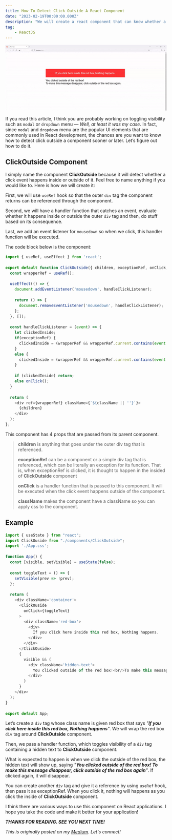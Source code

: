 ```yaml
---
title: How To Detect Click Outside A React Component
date: "2023-02-19T00:00:00.000Z"
description: "We will create a react component that can know whether a click event comes from the outside of it or the inside of it."
tag: 
    - ReactJS
---
```


![click-outside](../gifs/click-outside.gif)

If you read this article, I think you are probably working on toggling visibility such as `modal` or `dropdown` menu — _Well, at least it was my case_. In fact, since `modal` and `dropdown` menu are the popular UI elements that are commonly used in React development, the chances are you want to know how to detect click outside a component sooner or later. Let’s figure out how to do it.

## ClickOutside Component
I simply name the component **ClickOutside** because it will detect whether a click event happens inside or outside of it. Feel free to name anything if you would like to. Here is how we will create it:

First, we will use `useRef` hook so that the outer `div` tag the component returns can be referenced through the component.

Second, we will have a handler function that catches an event, evaluate whether it happens inside or outside the outer `div` tag and then, do stuff based on its consequence.

Last, we add an event listener for `mousedown` so when we click, this handler function will be executed.

The code block below is the component:

```js
import { useRef, useEffect } from 'react';

export default function ClickOutside({ children, exceptionRef, onClick, className }) {
  const wrapperRef = useRef();

  useEffect(() => {
    document.addEventListener('mousedown', handleClickListener);
    
    return () => {
      document.removeEventListener('mousedown', handleClickListener);
    };
  }, []);

  const handleClickListener = (event) => {
    let clickedInside;
    if(exceptionRef) {
      clickedInside = (wrapperRef && wrapperRef.current.contains(event.target)) || exceptionRef.current === event.target || exceptionRef.current.contains(event.target);
    }
    else {
      clickedInside = (wrapperRef && wrapperRef.current.contains(event.target));
    }

    if (clickedInside) return;
    else onClick();
  }
  
  return (
    <div ref={wrapperRef} className={`${className || ''}`}>
      {children}
    </div>
  );
};
```

This component has 4 props that are passed from its parent component.

> **children** is anything that goes under the outer div tag that is referenced.
> 
> **exceptionRef** can be a component or a simple div tag that is referenced, which can be literally an exception for its function. That is, when exceptionRef is clicked, it is thought to happen in the insided of **ClickOutside** component
> 
> **onClick** is a handler function that is passed to this component. It will be executed when the click event happens outside of the component.
> 
> **className** makes the component have a className so you can apply css to the component.

## Example
```js
import { useState } from "react";
import ClickOuside from "./components/ClickOutside";
import './App.css';

function App() {
  const [visible, setVisible] = useState(false);

  const toggleText = () => {
    setVisible(prev => !prev);
  };

  return (
    <div className='container'>
      <ClickOuside
        onClick={toggleText}
      >
        <div className='red-box'>
          <div>
            If you click here inside this red box, Nothing happens.
          </div>
        </div>
      </ClickOuside>
      {
        visible && (
          <div className='hidden-text'>
            You clicked outside of the red box!<br/>To make this message disappear, click outside of the red box again.
          </div>
        )
      }
    </div>
  );
}

export default App; 
```

Let’s create a `div` tag whose class name is given red box that says _"**If you click here inside this red box, Nothing happens**"_. We will wrap the red box `div` tag around **ClickOutside** component. 

Then, we pass a handler function, which toggles visibility of a `div` tag containing a hidden text to **ClickOutside** component. 

What is expected to happen is when we click the outside of the red box, the hidden text will show up, saying _"**You clicked outside of the red box! To make this message disappear, click outside of the red box again**"_. If clicked again, it will disappear.

You can create another `div` tag and give it a reference by using `useRef` hook, then pass it as exceptionRef. When you click it, nothing will happens as you click the inside of **ClickOutside** component.

I think there are various ways to use this component on React applications. I hope you take the code and make it better for your application!

_**THANKS FOR READING. SEE YOU NEXT TIME!**_

_This is originally posted on my [Medium](https://medium.com/@shkim04/react-how-to-detect-click-outside-a-component-984fe2e003e8)._
_Let's connect!_